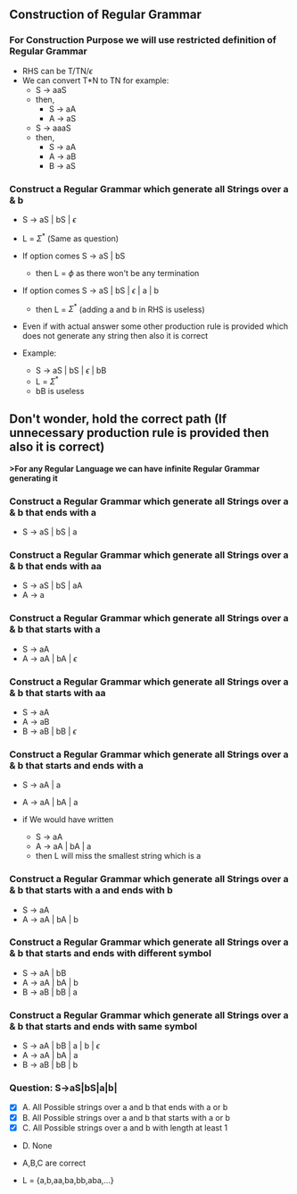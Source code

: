 ## Construction of Regular Grammar

### For Construction Purpose we will use restricted definition of Regular Grammar
- RHS can be T/TN/$\epsilon$
- We can convert T*N to TN for example:
    - S -> aaS
    - then,
        - S -> aA
        - A -> aS
    - S -> aaaS
    - then,
        - S -> aA
        - A -> aB
        - B -> aS

### Construct a Regular Grammar which generate all Strings over a & b

- S -> aS | bS | $\epsilon$
- L = $\Sigma^*$ (Same as question)
- If option comes S -> aS | bS 
    - then L = $\phi$ as there won't be any termination
- If option comes S -> aS | bS | $\epsilon$ | a | b
    - then L = $\Sigma^*$ (adding a and b in RHS is useless)

- Even if with actual answer some other production rule is provided which does not generate any string then also it is correct
- Example:
    - S -> aS | bS | $\epsilon$ | bB
    - L = $\Sigma^*$
    - bB is useless

## Don't wonder, hold the correct path (If unnecessary production rule is provided then also it is correct)

**>For any Regular Language we can have infinite Regular Grammar generating it**

### Construct a Regular Grammar which generate all Strings over a & b that ends with a

- S -> aS | bS | a

### Construct a Regular Grammar which generate all Strings over a & b that ends with aa

- S -> aS | bS | aA
- A -> a


### Construct a Regular Grammar which generate all Strings over a & b that starts with a

- S -> aA
- A -> aA | bA | $\epsilon$

### Construct a Regular Grammar which generate all Strings over a & b that starts with aa

- S -> aA
- A -> aB
- B -> aB | bB | $\epsilon$

### Construct a Regular Grammar which generate all Strings over a & b that starts and ends with a

- S -> aA | a
- A -> aA | bA | a

- if We would have written 
    - S -> aA
    - A -> aA | bA | a
    - then L will miss the smallest string which is a

### Construct a Regular Grammar which generate all Strings over a & b that starts with a and ends with b

- S -> aA
- A -> aA | bA | b 

### Construct a Regular Grammar which generate all Strings over a & b that starts and ends with different symbol

- S -> aA | bB
- A -> aA | bA | b
- B -> aB | bB | a

### Construct a Regular Grammar which generate all Strings over a & b that starts and ends with same symbol

- S -> aA | bB | a | b | $\epsilon$
- A -> aA | bA | a
- B -> aB | bB | b

### Question: S->aS|bS|a|b| 
- [x] A. All Possible strings over a and b that ends with a or b
- [x] B. All Possible strings over a and b that starts with a or b
- [x] C. All Possible strings over a and b with length at least 1
- D. None

- A,B,C are correct
- L = {a,b,aa,ba,bb,aba,...}
